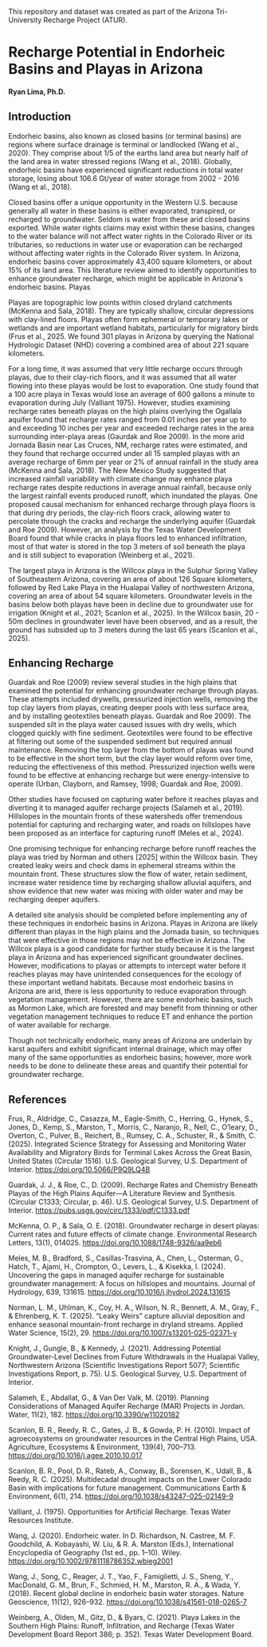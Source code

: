 This repository and dataset was created as part of the Arizona Tri-University Recharge Project (ATUR). 

# Recharge Potential in Endorheic Basins and Playas in Arizona 

#### Ryan Lima, Ph.D. 

 
 

## Introduction 

 

Endorheic basins, also known as closed basins (or terminal basins) are regions where surface drainage is terminal or landlocked (Wang et al., 2020). They comprise about 1/5 of the earths land area but nearly half of the land area in water stressed regions (Wang et al., 2018). Globally, endorheic basins have experienced significant reductions in total water storage, losing about 106.6 Gt/year of water storage from 2002 - 2016 (Wang et al., 2018).  

 

Closed basins offer a unique opportunity in the Western U.S. because generally all water in these basins is either evaporated, transpired, or recharged to groundwater. Seldom is water from these arid closed basins exported. While water rights claims may exist within these basins, changes to the water balance will not affect water rights in the Colorado River or its tributaries, so reductions in water use or evaporation can be recharged without affecting water rights in the Colorado River system. In Arizona, endorheic basins cover approximately 43,400 square kilometers, or about 15% of its land area. This literature review aimed to identify opportunities to enhance groundwater recharge, which might be applicable in Arizona's endorheic basins. Playas  

 

Playas are topographic low points within closed dryland catchments (McKenna and Sala, 2018). They are typically shallow, circular depressions with clay-lined floors. Playas often form ephemeral or temporary lakes or wetlands and are important wetland habitats, particularly for migratory birds (Frus et al., 2025. We found 301 playas in Arizona by querying the National Hydrologic Dataset (NHD) covering a combined area of about 221 square kilometers.  

 

For a long time, it was assumed that very little recharge occurs through playas, due to their clay-rich floors, and it was assumed that all water flowing into these playas would be lost to evaporation. One study found that a 100 acre playa in Texas would lose an average of 600 gallons a minute to evaporation during July (Valliant 1975). However, studies examining recharge rates beneath playas on the high plains overlying the Ogallala aquifer found that recharge rates ranged from 0.01 inches per year up to and exceeding 10 inches per year and exceeded recharge rates in the area surrounding inter-playa areas (Gaurdak and Roe 2009). In the more arid Jornada Basin near Las Cruces, NM, recharge rates were estimated, and they found that recharge occurred under all 15 sampled playas with an average recharge of 6mm per year or 2% of annual rainfall in the study area (McKenna and Sala, 2018). The New Mexico Study suggested that increased rainfall variability with climate change may enhance playa recharge rates despite reductions in average annual rainfall, because only the largest rainfall events produced runoff, which inundated the playas. One proposed causal mechanism for enhanced recharge through playa floors is that during dry periods, the clay-rich floors crack, allowing water to percolate through the cracks and recharge the underlying aquifer (Guardak and Roe 2009). However, an analysis by the Texas Water Development Board found that while cracks in playa floors led to enhanced infiltration, most of that water is stored in the top 3 meters of soil beneath the playa and is still subject to evaporation (Weinberg et al., 2021). 

 

The largest playa in Arizona is the Willcox playa in the Sulphur Spring Valley of Southeastern Arizona, covering an area of about 126 Square kilometers, followed by Red Lake Playa in the Hualapai Valley of northwestern Arizona, covering an area of about 54 square kilometers. Groundwater levels in the basins below both playas have been in decline due to groundwater use for irrigation (Knight et al., 2021; Scanlon et al., 2025). In the Willcox basin, 20 - 50m declines in groundwater level have been observed, and as a result, the ground has subsided up to 3 meters during the last 65 years (Scanlon et al., 2025). 

 

## Enhancing Recharge 

 

Guardak and Roe (2009) review several studies in the high plains that examined the potential for enhancing groundwater recharge through playas. These attempts included drywells, pressurized injection wells, removing the top clay layers from playas, creating deeper pools with less surface area, and by installing geotextiles beneath playas. Guardak and Roe 2009). The suspended silt in the playa water caused issues with dry wells, which clogged quickly with fine sediment. Geotextiles were found to be effective at filtering out some of the suspended sediment but required annual maintenance. Removing the top layer from the bottom of playas was found to be effective in the short term, but the clay layer would reform over time, reducing the effectiveness of this method. Pressurized injection wells were found to be effective at enhancing recharge but were energy-intensive to operate (Urban, Clayborn, and Ramsey, 1998; Guardak and Roe, 2009). 

 

Other studies have focused on capturing water before it reaches playas and diverting it to managed aquifer recharge projects (Salameh et al., 2019). Hillslopes in the mountain fronts of these watersheds offer tremendous potential for capturing and recharging water, and roads on hillslopes have been proposed as an interface for capturing runoff (Meles et al., 2024).  

 

 One promising technique for enhancing recharge before runoff reaches the playa was tried by Norman and others [2025] within the Willcox basin. They created leaky weirs and check dams in ephemeral streams within the mountain front. These structures slow the flow of water, retain sediment, increase water residence time by recharging shallow alluvial aquifers, and show evidence that new water was mixing with older water and may be recharging deeper aquifers. 

 

A detailed site analysis should be completed before implementing any of these techniques in endorheic basins in Arizona. Playas in Arizona are likely different than playas in the high plains and the Jornada basin, so techniques that were effective in those regions may not be effective in Arizona. The Willcox playa is a good candidate for further study because it is the largest playa in Arizona and has experienced significant groundwater declines. However, modifications to playas or attempts to intercept water before it reaches playas may have unintended consequences for the ecology of these important wetland habitats. Because most endorheic basins in Arizona are arid, there is less opportunity to reduce evaporation through vegetation management. However, there are some endorheic basins, such as Mormon Lake, which are forested and may benefit from thinning or other vegetation management techniques to reduce ET and enhance the portion of water available for recharge.  

 

Though not technically endorheic, many areas of Arizona are underlain by karst aquifers and exhibit significant internal drainage, which may offer many of the same opportunities as endorheic basins; however, more work needs to be done to delineate these areas and quantify their potential for groundwater recharge. 

 

## References 

 

Frus, R., Aldridge, C., Casazza, M., Eagle-Smith, C., Herring, G., Hynek, S., Jones, D., Kemp, S., Marston, T., Morris, C., Naranjo, R., Nell, C., O’leary, D., Overton, C., Pulver, B., Reichert, B., Rumsey, C. A., Schuster, R., & Smith, C. (2025). Integrated Science Strategy for Assessing and Monitoring Water Availability and Migratory Birds for Terminal Lakes Across the Great Basin, United States (Circular 1516). U.S. Geological Survey, U.S. Department of Interior. https://doi.org/10.5066/P9Q9LQ4B 

Guardak, J. J., & Roe, C., D. (2009). Recharge Rates and Chemistry Beneath Playas of the High Plains Aquifer—A Literature Review and Synthesis (Circular C1333; Circular, p. 46). U.S. Geological Survey, U.S. Department of Interior. https://pubs.usgs.gov/circ/1333/pdf/C1333.pdf 

McKenna, O. P., & Sala, O. E. (2018). Groundwater recharge in desert playas: Current rates and future effects of climate change. Environmental Research Letters, 13(1), 014025. https://doi.org/10.1088/1748-9326/aa9eb6 

Meles, M. B., Bradford, S., Casillas-Trasvina, A., Chen, L., Osterman, G., Hatch, T., Ajami, H., Crompton, O., Levers, L., & Kisekka, I. (2024). Uncovering the gaps in managed aquifer recharge for sustainable groundwater management: A focus on hillslopes and mountains. Journal of Hydrology, 639, 131615. https://doi.org/10.1016/j.jhydrol.2024.131615 

Norman, L. M., Uhlman, K., Coy, H. A., Wilson, N. R., Bennett, A. M., Gray, F., & Ehrenberg, K. T. (2025). “Leaky Weirs” capture alluvial deposition and enhance seasonal mountain-front recharge in dryland streams. Applied Water Science, 15(2), 29. https://doi.org/10.1007/s13201-025-02371-y 

Knight, J., Gungle, B., & Kennedy, J. (2021). Addressing Potential Groundwater-Level Declines from Future Withdrawals in the Hualapai Valley, Northwestern Arizona (Scientific Investigations Report 5077; Scientific Investigations Report, p. 75). U.S. Geological Survey, U.S. Department of Interior. 

Salameh, E., Abdallat, G., & Van Der Valk, M. (2019). Planning Considerations of Managed Aquifer Recharge (MAR) Projects in Jordan. Water, 11(2), 182. https://doi.org/10.3390/w11020182 

Scanlon, B. R., Reedy, R. C., Gates, J. B., & Gowda, P. H. (2010). Impact of agroecosystems on groundwater resources in the Central High Plains, USA. Agriculture, Ecosystems & Environment, 139(4), 700–713. https://doi.org/10.1016/j.agee.2010.10.017 

Scanlon, B. R., Pool, D. R., Rateb, A., Conway, B., Sorensen, K., Udall, B., & Reedy, R. C. (2025). Multidecadal drought impacts on the Lower Colorado Basin with implications for future management. Communications Earth & Environment, 6(1), 214. https://doi.org/10.1038/s43247-025-02149-9 

Valliant, J. (1975). Opportunities for Artificial Recharge. Texas Water Resources Institute. 

Wang, J. (2020). Endorheic water. In D. Richardson, N. Castree, M. F. Goodchild, A. Kobayashi, W. Liu, & R. A. Marston (Eds.), International Encyclopedia of Geography (1st ed., pp. 1–10). Wiley. https://doi.org/10.1002/9781118786352.wbieg2001 

Wang, J., Song, C., Reager, J. T., Yao, F., Famiglietti, J. S., Sheng, Y., MacDonald, G. M., Brun, F., Schmied, H. M., Marston, R. A., & Wada, Y. (2018). Recent global decline in endorheic basin water storages. Nature Geoscience, 11(12), 926–932. https://doi.org/10.1038/s41561-018-0265-7 

Weinberg, A., Olden, M., Gitz, D., & Byars, C. (2021). Playa Lakes in the Southern High Plains: Runoff, Infiltration, and Recharge (Texas Water Development Board Report 386; p. 352). Texas Water Development Board. 

 
